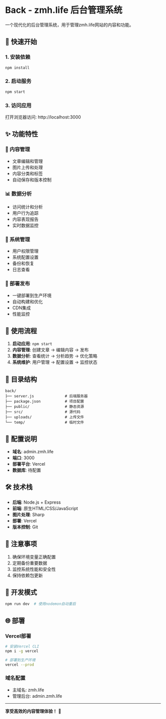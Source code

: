# Back - zmh.life 后台管理系统

一个现代化的后台管理系统，用于管理zmh.life网站的内容和功能。

## 🚀 快速开始

### 1. 安装依赖
```bash
npm install
```

### 2. 启动服务
```bash
npm start
```

### 3. 访问应用
打开浏览器访问: http://localhost:3000

## ✨ 功能特性

### 📝 内容管理
- 文章编辑和管理
- 图片上传和处理
- 内容分类和标签
- 自动保存和版本控制

### 📊 数据分析
- 访问统计和分析
- 用户行为追踪
- 内容表现报告
- 实时数据监控

### 🔧 系统管理
- 用户权限管理
- 系统配置设置
- 备份和恢复
- 日志查看

### 🚀 部署发布
- 一键部署到生产环境
- 自动构建和优化
- CDN集成
- 性能监控

## 🎯 使用流程

1. **启动应用**: `npm start`
2. **内容管理**: 创建文章 → 编辑内容 → 发布
3. **数据分析**: 查看统计 → 分析趋势 → 优化策略
4. **系统维护**: 用户管理 → 配置设置 → 监控状态

## 📁 目录结构

```
back/
├── server.js              # 后端服务器
├── package.json           # 项目配置
├── public/                # 静态资源
├── src/                   # 源代码
├── uploads/               # 上传文件
└── temp/                  # 临时文件
```

## 🔧 配置说明

- **域名**: admin.zmh.life
- **端口**: 3000
- **部署平台**: Vercel
- **数据库**: 待配置

## 🛠️ 技术栈

- **后端**: Node.js + Express
- **前端**: 原生HTML/CSS/JavaScript
- **图片处理**: Sharp
- **部署**: Vercel
- **版本控制**: Git

## 📝 注意事项

1. 确保环境变量正确配置
2. 定期备份重要数据
3. 监控系统性能和安全性
4. 保持依赖包更新

## 🚀 开发模式

```bash
npm run dev  # 使用nodemon自动重启
```

## 🌐 部署

### Vercel部署
```bash
# 安装Vercel CLI
npm i -g vercel

# 部署到生产环境
vercel --prod
```

### 域名配置
- 主域名: zmh.life
- 管理后台: admin.zmh.life

---

**享受高效的内容管理体验！** 🎉